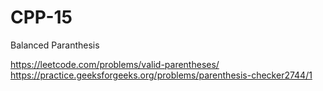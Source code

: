 # CPP-15
Balanced Paranthesis







https://leetcode.com/problems/valid-parentheses/
https://practice.geeksforgeeks.org/problems/parenthesis-checker2744/1
